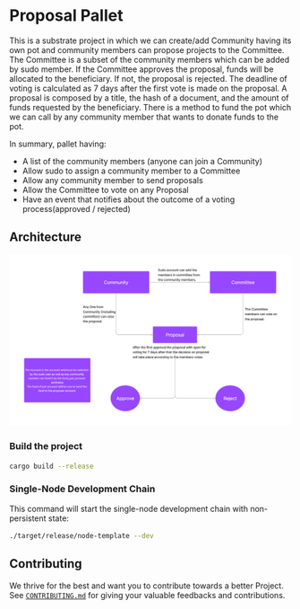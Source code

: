 # Proposal Pallet

This is a substrate project in which we can create/add Community having its own pot
and community members can propose projects to the Committee.
The Committee is a subset of the community members which can be added by sudo member.
If the Committee approves the proposal, funds will be allocated to the
beneficiary. If not, the proposal is rejected.
The deadline of voting is calculated as 7 days after the first vote is made on the proposal.
A proposal is composed by a title, the hash of a document, and the amount of
funds requested by the beneficiary.
There is a method to fund the pot which we can call by any community member that wants
to donate funds to the pot.

In summary, pallet having:
* A list of the community members (anyone can join a Community)
* Allow sudo to assign a community member to a Committee
* Allow any community member to send proposals
* Allow the Committee to vote on any Proposal
* Have an event that notifies about the outcome of a voting process(approved / rejected)


## Architecture
<img src="https://github.com/PankajChaudhary5/Assignment/blob/main/architecture.jpeg"/>


### Build the project

```sh
cargo build --release
```

### Single-Node Development Chain

This command will start the single-node development chain with non-persistent state:

```bash
./target/release/node-template --dev
```


## Contributing
We thrive for the best and want you to contribute towards a better Project.
See [`CONTRIBUTING.md`](CONTRIBUTING.md) for giving your valuable feedbacks and contributions.
